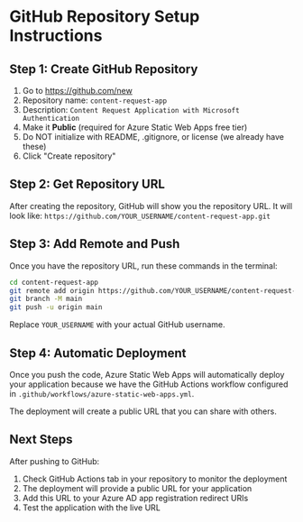 # GitHub Repository Setup Instructions

## Step 1: Create GitHub Repository

1. Go to https://github.com/new
2. Repository name: `content-request-app`
3. Description: `Content Request Application with Microsoft Authentication`
4. Make it **Public** (required for Azure Static Web Apps free tier)
5. Do NOT initialize with README, .gitignore, or license (we already have these)
6. Click "Create repository"

## Step 2: Get Repository URL

After creating the repository, GitHub will show you the repository URL. It will look like:
`https://github.com/YOUR_USERNAME/content-request-app.git`

## Step 3: Add Remote and Push

Once you have the repository URL, run these commands in the terminal:

```bash
cd content-request-app
git remote add origin https://github.com/YOUR_USERNAME/content-request-app.git
git branch -M main
git push -u origin main
```

Replace `YOUR_USERNAME` with your actual GitHub username.

## Step 4: Automatic Deployment

Once you push the code, Azure Static Web Apps will automatically deploy your application because we have the GitHub Actions workflow configured in `.github/workflows/azure-static-web-apps.yml`.

The deployment will create a public URL that you can share with others.

## Next Steps

After pushing to GitHub:
1. Check GitHub Actions tab in your repository to monitor the deployment
2. The deployment will provide a public URL for your application
3. Add this URL to your Azure AD app registration redirect URIs
4. Test the application with the live URL
